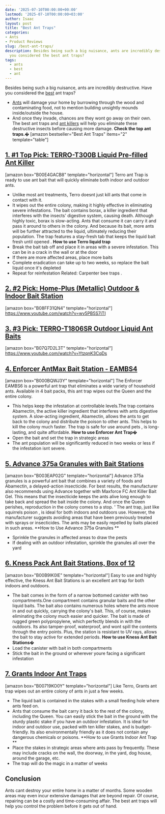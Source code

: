 ```yaml
---
date: '2025-07-10T00:00:00+00:00'
lastmod: '2025-07-10T00:00:00+03:00'
author: Isaac
layout: post
title: "Best Ant Traps"
categories:
- Ants
- Product Reviews
slug: /best-ant-traps/
description: Besides being such a big nuisance, ants are incredibly destructive. Have
  you considered the best ant traps?
tags: 
  - ants
  - best
  - ant
---
```

Besides being such a big nuisance, ants are incredibly destructive. Have you considered the [best](/posts/best-ant-killer/) ant traps?
- [Ants](/posts/best-ant-killer-for-yard/) will damage your home by burrowing through the wood and contaminating food, not to mention building unsightly mounds inside/outside the house.
- And once they invade, chances are they wont go away on their own.
The best ant traps and
[ant killers](https://pestpolicy.com/best-ant-killer/)
will help you eliminate these destructive insects before causing more damage.
**Check the top ant traps.�**
[amazon bestseller="Best Ant Traps" items="2" template="table"]
## [1. #1 Top Pick: TERRO-T300B Liquid Pre-filled Ant Killer](https://www.amazon.com/dp/B00E4GACB8/?tag=p-policy-20)
[amazon box="B00E4GACB8" template="horizontal"]
Terro ant Trap is ready to use ant bait that will quickly eliminate both indoor and outdoor ants.
- Unlike most ant treatments, Terro doesnt just kill ants that come in contact with it.
- It wipes out the entire colony, making it highly effective in eliminating severe infestations.
The bait contains borax, a killer ingredient that interferes with the insects' digestive system, causing death.
Although highly toxic, borax is slow-acting. Ants that consume it can carry it and pass it around to others in the colony.
And because its bait, more ants will be further attracted to the liquid, ultimately reducing their population. The trap features a stay-fresh tab that keeps the
liquid bait fresh until opened
.
**How to use Terro liquid trap**
- Break the bait tab off and place it in areas with a severe infestation. This can be in a crack in the wall or at the door
- If there are more affected areas, place more baits
- Complete eradication can take up to two weeks, so replace the bait liquid once it's depleted
- Repeat for reinfestation
Related:
Carpenter bee traps
.
## [2. #2 Pick: Home-Plus (Metallic) Outdoor & Indoor Bait Station](https://www.amazon.com/dp/B08FF31QN4/?tag=p-policy-20)
[amazon box="B08FF31QN4" template="horizontal"]
https://www.youtube.com/watch?v=wv5PB5S7iTI
## [3. #3 Pick: TERRO-T1806SR Outdoor Liquid Ant Baits](https://www.amazon.com/dp/B07Q7D2L3T/?tag=p-policy-20)
[amazon box="B07Q7D2L3T" template="horizontal"]
https://www.youtube.com/watch?v=YtzqnK3CqDs
## [4. Enforcer AntMax Bait Station - EAMBS4](https://www.amazon.com/dp/B000BQWJ3Y/?tag=p-policy-20)
[amazon box="B000BQWJ3Y" template="horizontal"]
The Enforcer EAMBS6 is a powerful ant trap that eliminates a wide variety of household ants. Available in 4 bait packs, this ant trap wipes out the Queen and the entire colony.
- This helps keep the infestation at controllable levels.The trap contains Abamectin, the active killer ingredient that interferes with ants digestive system.
A slow-acting ingredient, Abamectin, allows the ants to get back to the colony and distribute the poison to other ants.
This helps to kill the colony much faster. The trap is
safe for use around pets
, is long-lasting, and quite affordable.
**How to use Enforcer Ant Trap�**
- Open the bait and set the trap in strategic areas
- The ant population will be significantly reduced in two weeks or less if the infestation isnt severe.
## [5. Advance 375a Granules with Bait Stations](https://www.amazon.com/dp/B003EAP02G/?tag=p-policy-20)
[amazon box="B003EAP02G" template="horizontal"]
Advance 375a granules is a powerful ant bait that combines a variety of foods and Abamectin, a delayed-action insecticide.
For best results, the manufacturer also recommends using Advance together with Maxforce FC
Ant Killer
Bait Gel.
This means that the
insecticide keeps the ants
alive long enough to take back and spread the bait inside the colony. And once the Queen perishes, reproduction in the colony comes to a stop. '
The ant trap, just like
squirrels poison
, is ideal for both indoors and outdoors use. However, the manufacturer suggests avoiding areas that have been previously treated with sprays or insecticides. The ants may be easily repelled by baits placed in such areas.
**How to Use Advance 375a Granules **
- Sprinkle the granules in affected areas to draw the pests
- If dealing with an outdoor infestation, sprinkle the granules all over the yard
## [6. Kness Pack Ant Bait Stations, Box of 12](https://www.amazon.com/dp/B00B9IK0IE/?tag=p-policy-20)
[amazon box="B00B9IK0IE" template="horizontal"]
Easy to use and highly effective, the Kness Ant
Bait Stations
is an excellent ant trap for both indoors and outdoors.
- The bait comes in the form of a narrow bottomed canister with two compartments.One compartment contains granular baits and the other liquid baits.
The bait also contains numerous holes where the ants move in and out quickly, carrying the colony's bait. This, of course, makes eliminating the colony much easier and quicker.
The bait is made of rugged green polypropylene, which perfectly blends in with the outdoors. Its also tamper-proof, waterproof, and wont spill the contents through the entry points. Plus, the station is resistant to UV rays, allows the bait to stay active for extended periods.
**How to use Kness Ant Bait Stations�**
- Load the canister with bait in both compartments
- Stick the bait in the ground or wherever youre facing a significant infestation
## [7. Grants Indoor Ant Traps](https://www.amazon.com/dp/B00719KO0Y/?tag=p-policy-20)
[amazon box="B00719KO0Y" template="horizontal"]
Like Terro, Grants ant trap wipes out an entire colony of ants in just a few weeks.
- The liquid bait is contained in the stakes with a small feeding hole where ants feed on.
- Ants that consume the bait carry it back to the rest of the colony, including the Queen.
You can easily stick the bait in the ground with the sturdy plastic stake if you have an outdoor infestation.
It is ideal for indoor and outdoor use, packed with ten killer stakes, and is budget-friendly. Its also environmentally friendly as it does not contain any dangerous chemicals or poisons.
**How to use Grants Indoor Ant Trap **
- Place the stakes in strategic areas where ants pass by frequently. These may include cracks on the wall, the doorway, in the yard, dog house, around the garage, etc.
- The trap will do the magic in a matter of weeks
## Conclusion
Ants cant destroy your entire home in a matter of months. Some wooden areas may even incur extensive damages that are beyond repair.
Of course, repairing can be a costly and time-consuming affair. The best
ant traps will help you control
the problem before it gets out of hand.
